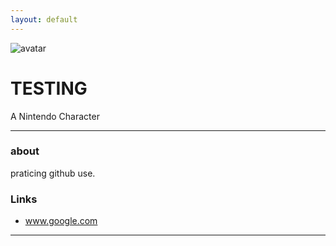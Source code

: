 ```yaml
---
layout: default
---
```


![avatar](avatar.jpg)

# TESTING

A Nintendo Character

- - -

### about

praticing github use.

### Links

 * www.google.com
- - -
